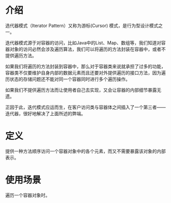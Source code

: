 # 介绍

选代器模式（Iterator Pattern）又称为游标(Cursor) 模式，是行为型设计模式之一。 

迭代器模式源于对容器的访问，比如Java中的List、Map、数组等，我们知道对容器对象的访问必然会涉及遍历算法，我们可以将遍历的方法封装在容器中，或者不提供遍历方法。

如果我们将遍历的方法封装到容器中，那么对于容器类来说就承担了过多的功能，容器类不仅要维护自身内部的数据元素而且还要对外提供遍历的接口方法，因为遍历状态的存储问题还不能对同一个容器同时进行多个遍历操作。

如果我们不提供遍历方法而让使用者自己去实现，又会让容器的内部细节暴露无遗。

正因于此，迭代模式应运而生，在客户访问类与容器体之间插入了一个第三者——迭代器，很好地解决了上面所述的弊端。

# 定义

提供一种方法顺序访问一个容器对象中的各个元素，而又不需要暴露该对象的内部表示。

# 使用场景

遍历一个容器对象时。